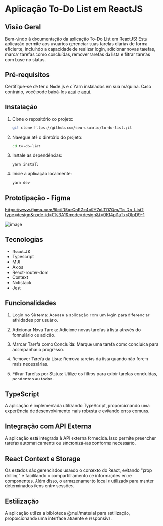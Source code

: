 # Aplicação To-Do List em ReactJS

## Visão Geral

Bem-vindo à documentação da aplicação To-Do List em ReactJS! Esta aplicação permite aos usuários gerenciar suas tarefas diárias de forma eficiente, incluindo a capacidade de realizar login, adicionar novas tarefas, marcar tarefas como concluídas, remover tarefas da lista e filtrar tarefas com base no status.

## Pré-requisitos

Certifique-se de ter o Node.js e o Yarn instalados em sua máquina. Caso contrário, você pode baixá-los [aqui](https://nodejs.org/) e [aqui](https://yarnpkg.com/).

## Instalação

1. Clone o repositório do projeto:

    ```bash
    git clone https://github.com/seu-usuario/to-do-list.git
    ```

2. Navegue até o diretório do projeto:

    ```bash
    cd to-do-list
    ```

3. Instale as dependências:

    ```bash
    yarn install
    ```

4. Inicie a aplicação localmente:

    ```bash
    yarn dev
    ```

## Prototipação - Figma

https://www.figma.com/file/iR5asGnEZz4eKY7cLTR7Qm/To-Do-List?type=design&node-id=0%3A1&mode=design&t=0K14pl1aTxpOlpD9-1

![image](https://github.com/DanielAlmeidaToledo/to-do-list/assets/96501443/7eb87dd4-257a-4cc9-aabc-a3b017f379c9)

## Tecnologias

- React.JS
- Typescript
- MUI
- Axios
- React-router-dom
- Context
- Notistack
- Jest

## Funcionalidades

1. Login no Sistema: Acesse a aplicação com um login para diferenciar atividades por usuário.

2. Adicionar Nova Tarefa: Adicione novas tarefas à lista através do formulário de adição.

3. Marcar Tarefa como Concluída: Marque uma tarefa como concluída para acompanhar o progresso.

4. Remover Tarefa da Lista: Remova tarefas da lista quando não forem mais necessárias.

5. Filtrar Tarefas por Status: Utilize os filtros para exibir tarefas concluídas, pendentes ou todas.

## TypeScript

A aplicação é implementada utilizando TypeScript, proporcionando uma experiência de desenvolvimento mais robusta e evitando erros comuns.

## Integração com API Externa

A aplicação está integrada à API externa fornecida. Isso permite preencher tarefas automaticamente ou sincronizá-las conforme necessário.

## React Context e Storage

Os estados são gerenciados usando o contexto do React, evitando "prop drilling" e facilitando o compartilhamento de informações entre componentes. Além disso, o armazenamento local é utilizado para manter determinados itens entre sessões.

## Estilização

A aplicação utiliza a biblioteca @mui/material para estilização, proporcionando uma interface atraente e responsiva.
